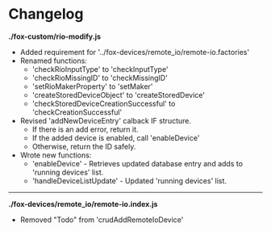 # Changelog

**./fox-custom/rio-modify.js**
* Added requirement for '../fox-devices/remote_io/remote-io.factories'
* Renamed functions:
	* 'checkRioInputType' to 'checkInputType'
	* 'checkRioMissingID' to 'checkMissingID'
	* 'setRioMakerProperty' to 'setMaker'
	* 'createStoredDeviceObject' to 'createStoredDevice'
	* 'checkStoredDeviceCreationSuccessful' to 'checkCreationSuccessful'
* Revised 'addNewDeviceEntry' calback IF structure.
	* If there is an add error, return it.
	* If the added device is enabled, call 'enableDevice'
	* Otherwise, return the ID safely.
* Wrote new functions:
	* 'enableDevice' - Retrieves updated database entry and adds to 'running devices' list.
	* 'handleDeviceListUpdate' - Updated 'running devices' list.

---

**./fox-devices/remote_io/remote-io.index.js**
* Removed "Todo" from 'crudAddRemoteIoDevice'
